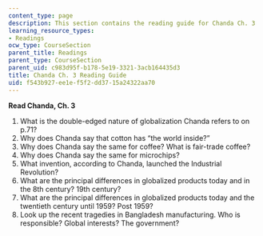 ```yaml
---
content_type: page
description: This section contains the reading guide for Chanda Ch. 3
learning_resource_types:
- Readings
ocw_type: CourseSection
parent_title: Readings
parent_type: CourseSection
parent_uid: c983d95f-b178-5e19-3321-3acb164435d3
title: Chanda Ch. 3 Reading Guide
uid: f543b927-ee1e-f5f2-dd37-15a24322aa70
---
```


**Read Chanda, Ch. 3**

1.  What is the double-edged nature of globalization Chanda refers to on p.71?
2.  Why does Chanda say that cotton has “the world inside?”
3.  Why does Chanda say the same for coffee? What is fair-trade coffee?
4.  Why does Chanda say the same for microchips?
5.  What invention, according to Chanda, launched the Industrial Revolution?
6.  What are the principal differences in globalized products today and in the 8th century? 19th century?
7.  What are the principal differences in globalized products today and the twentieth century until 1959? Post 1959?
8.  Look up the recent tragedies in Bangladesh manufacturing. Who is responsible? Global interests? The government?